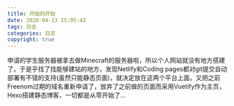 ```yaml
---
title: 开始的开始
date: 2020-04-13 15:05:43
tags: 日志
categories: 日志
copyright: true
---
```

申请的学生服务器被拿去做Minecraft的服务器啦，所以个人网站就没有地方搭建了。于是乎找了找能够建站的地方，发现Netlify和Coding pages都对git提交自动部署有不错的支持(虽然只能静态页面)，就决定放在这两个平台上面。又把之前Freenom过期的域名重新申请了，放弃了之前做的页面而采用Vuetify作为主页，Hexo搭建静态博客，一切都是从零开始了...